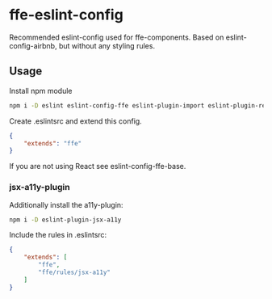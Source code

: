 # ffe-eslint-config

Recommended eslint-config used for ffe-components. Based on eslint-config-airbnb, but without any styling rules.

## Usage

Install npm module

```bash
npm i -D eslint eslint-config-ffe eslint-plugin-import eslint-plugin-react
```

Create .eslintsrc and extend this config.

```json
{
    "extends": "ffe"
}
```

If you are not using React see eslint-config-ffe-base.

### jsx-a11y-plugin

Additionally install the a11y-plugin:

```bash
npm i -D eslint-plugin-jsx-a11y
```

Include the rules in .eslintsrc:

```json
{
    "extends": [
        "ffe",
        "ffe/rules/jsx-a11y"
    ]
}
```
